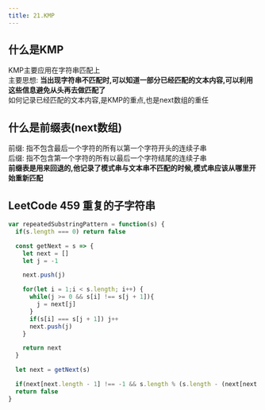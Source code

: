 ```yaml
---
title: 21.KMP
---
```

## 什么是KMP
KMP主要应用在字符串匹配上  
主要思想: **当出现字符串不匹配时,可以知道一部分已经匹配的文本内容,可以利用这些信息避免从头再去做匹配了**  
如何记录已经匹配的文本内容,是KMP的重点,也是next数组的重任
## 什么是前缀表(next数组)
前缀: 指不包含最后一个字符的所有以第一个字符开头的连续子串  
后缀: 指不包含第一个字符的所有以最后一个字符结尾的连续子串  
**前缀表是用来回退的,他记录了模式串与文本串不匹配的时候,模式串应该从哪里开始重新匹配**

## LeetCode 459 重复的子字符串
```js
var repeatedSubstringPattern = function(s) {
  if(s.length === 0) return false

  const getNext = s => {
    let next = []
    let j = -1

    next.push(j)

    for(let i = 1;i < s.length; i++) {
      while(j >= 0 && s[i] !== s[j + 1]){
        j = next[j]
      }
      if(s[i] === s[j + 1]) j++
      next.push(j)
    }

    return next
  } 

  let next = getNext(s)

  if(next[next.length - 1] !== -1 && s.length % (s.length - (next[next.length - 1] + 1)) === 0) return true
  return false
}
```